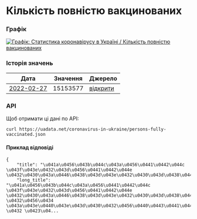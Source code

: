 # Кількість повністю вакцинованих
### Графік
[ ![Графік: Статистика коронавірусу в Україні / Кількість повністю вакцинованих](https://uadata.net/screen?458433&u=%2Fcoronavirus-in-ukraine%2Fpersons-fully-vaccinated) ](https://uadata.net/coronavirus-in-ukraine/persons-fully-vaccinated)

### Історія значень
| Дата | Значення | Джерело |
|---|---|---|
| [2022-02-27](https://uadata.net/coronavirus-in-ukraine/persons-fully-vaccinated/2022-02-27+00%3A00%3A00) | 15153577 | [відкрити](https://covid19.who.int/data) |
### API
Щоб отримати ці дані по API:
```
curl https://uadata.net/coronavirus-in-ukraine/persons-fully-vaccinated.json
```
#### Приклад відповіді 
```
{
    "title": "\u041a\u0456\u043b\u044c\u043a\u0456\u0441\u0442\u044c \u043f\u043e\u0432\u043d\u0456\u0441\u0442\u044e \u0432\u0430\u043a\u0446\u0438\u043d\u043e\u0432\u0430\u043d\u0438\u0445",
    "long_title": "\u041a\u0456\u043b\u044c\u043a\u0456\u0441\u0442\u044c \u043f\u043e\u0432\u043d\u0456\u0441\u0442\u044e \u0432\u0430\u043a\u0446\u0438\u043d\u043e\u0432\u0430\u043d\u0438\u0445 \u0432\u0456\u0434 \u043a\u043e\u0440\u043e\u043d\u0430\u0432\u0456\u0440\u0443\u0441\u0443 \u0432 \u0423\u04...
```